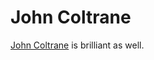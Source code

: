 <!--
  id: 240
  date: 2005-03-03T10:11:06
  modified: 2005-03-03T10:11:06
  slug: johncoltrane
  type: post
  excerpt: <p>John Coltrane is brilliant as well.</p>
  categories: link
  tags: 
  inCv: 
  inPortfolio: 
  dateFrom: 
  dateTo: 
-->

# John Coltrane

<p><a href="http://michalevy.com/gs_download.html" target="_blank">John Coltrane</a> is brilliant as well.</p>